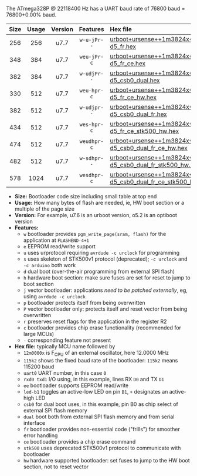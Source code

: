 The ATmega328P @ 22118400 Hz has a UART baud rate of 76800 baud = 76800+0.00% baud.

|Size|Usage|Version|Features|Hex file|
|:-:|:-:|:-:|:-:|:--|
|256|256|u7.7|`w-u-jPr--`|[urboot+ursense++1m3824x++++4k8_uart0_rxd0_txd1_led-d5_fr.hex](https://raw.githubusercontent.com/stefanrueger/urboot.hex/main/boards/ursense/external_oscillator/fcpu++1m3824_Hz/br++++4k8_bps/urboot+ursense++1m3824x++++4k8_uart0_rxd0_txd1_led-d5_fr.hex)|
|348|384|u7.7|`weu-jPr-c`|[urboot+ursense++1m3824x++++4k8_uart0_rxd0_txd1_ee_led-d5_fr_ce.hex](https://raw.githubusercontent.com/stefanrueger/urboot.hex/main/boards/ursense/external_oscillator/fcpu++1m3824_Hz/br++++4k8_bps/urboot+ursense++1m3824x++++4k8_uart0_rxd0_txd1_ee_led-d5_fr_ce.hex)|
|382|384|u7.7|`w-udjPr--`|[urboot+ursense++1m3824x++++4k8_uart0_rxd0_txd1_led-d5_csb0_dual.hex](https://raw.githubusercontent.com/stefanrueger/urboot.hex/main/boards/ursense/external_oscillator/fcpu++1m3824_Hz/br++++4k8_bps/urboot+ursense++1m3824x++++4k8_uart0_rxd0_txd1_led-d5_csb0_dual.hex)|
|330|512|u7.7|`weu-hpr-c`|[urboot+ursense++1m3824x++++4k8_uart0_rxd0_txd1_ee_led-d5_fr_ce_hw.hex](https://raw.githubusercontent.com/stefanrueger/urboot.hex/main/boards/ursense/external_oscillator/fcpu++1m3824_Hz/br++++4k8_bps/urboot+ursense++1m3824x++++4k8_uart0_rxd0_txd1_ee_led-d5_fr_ce_hw.hex)|
|382|512|u7.7|`w-udjpr--`|[urboot+ursense++1m3824x++++4k8_uart0_rxd0_txd1_led-d5_csb0_dual_fr.hex](https://raw.githubusercontent.com/stefanrueger/urboot.hex/main/boards/ursense/external_oscillator/fcpu++1m3824_Hz/br++++4k8_bps/urboot+ursense++1m3824x++++4k8_uart0_rxd0_txd1_led-d5_csb0_dual_fr.hex)|
|434|512|u7.7|`wes-hpr-c`|[urboot+ursense++1m3824x++++4k8_uart0_rxd0_txd1_ee_led-d5_fr_ce_stk500_hw.hex](https://raw.githubusercontent.com/stefanrueger/urboot.hex/main/boards/ursense/external_oscillator/fcpu++1m3824_Hz/br++++4k8_bps/urboot+ursense++1m3824x++++4k8_uart0_rxd0_txd1_ee_led-d5_fr_ce_stk500_hw.hex)|
|474|512|u7.7|`weudhpr-c`|[urboot+ursense++1m3824x++++4k8_uart0_rxd0_txd1_ee_led-d5_csb0_dual_fr_ce_hw.hex](https://raw.githubusercontent.com/stefanrueger/urboot.hex/main/boards/ursense/external_oscillator/fcpu++1m3824_Hz/br++++4k8_bps/urboot+ursense++1m3824x++++4k8_uart0_rxd0_txd1_ee_led-d5_csb0_dual_fr_ce_hw.hex)|
|482|512|u7.7|`w-sdhpr--`|[urboot+ursense++1m3824x++++4k8_uart0_rxd0_txd1_led-d5_csb0_dual_fr_stk500_hw.hex](https://raw.githubusercontent.com/stefanrueger/urboot.hex/main/boards/ursense/external_oscillator/fcpu++1m3824_Hz/br++++4k8_bps/urboot+ursense++1m3824x++++4k8_uart0_rxd0_txd1_led-d5_csb0_dual_fr_stk500_hw.hex)|
|578|1024|u7.7|`wesdhpr-c`|[urboot+ursense++1m3824x++++4k8_uart0_rxd0_txd1_ee_led-d5_csb0_dual_fr_ce_stk500_hw.hex](https://raw.githubusercontent.com/stefanrueger/urboot.hex/main/boards/ursense/external_oscillator/fcpu++1m3824_Hz/br++++4k8_bps/urboot+ursense++1m3824x++++4k8_uart0_rxd0_txd1_ee_led-d5_csb0_dual_fr_ce_stk500_hw.hex)|

- **Size:** Bootloader code size including small table at top end
- **Usage:** How many bytes of flash are needed, ie, HW boot section or a multiple of the page size
- **Version:** For example, u7.6 is an urboot version, o5.2 is an optiboot version
- **Features:**
  + `w` bootloader provides `pgm_write_page(sram, flash)` for the application at `FLASHEND-4+1`
  + `e` EEPROM read/write support
  + `u` uses urprotocol requiring `avrdude -c urclock` for programming
  + `s` uses skeleton of STK500v1 protocol (deprecated); `-c urclock` and `-c arduino` both work
  + `d` dual boot (over-the-air programming from external SPI flash)
  + `h` hardware boot section: make sure fuses are set for reset to jump to boot section
  + `j` vector bootloader: applications *need to be patched externally*, eg, using `avrdude -c urclock`
  + `p` bootloader protects itself from being overwritten
  + `P` vector bootloader only: protects itself and reset vector from being overwritten
  + `r` preserves reset flags for the application in the register R2
  + `c` bootloader provides chip erase functionality (recommended for large MCUs)
  + `-` corresponding feature not present
- **Hex file:** typically MCU name followed by
  + `12m0000x` is F<sub>CPU</sub> of an external oscillator, here 12.0000 MHz
  + `115k2` shows the fixed baud rate of the bootloader: `115k2` means 115200 baud
  + `uart0` UART number, in this case `0`
  + `rxd0 txd1` I/O using, in this example, lines RX `D0` and TX `D1`
  + `ee` bootloader supports EEPROM read/write
  + `led-b1` toggles an active-low LED on pin `B1`, `+` designates an active-high LED
  + `csb0` for dual boot uses, in this example, pin B0 as chip select of external SPI flash memory
  + `dual` boot both from external SPI flash memory and from serial interface
  + `fr` bootloader provides non-essential code ("frills") for smoother error handling
  + `ce` bootloader provides a chip erase command
  + `stk500` uses deprecated STK500v1 protocol to communicate with bootloader
  + `hw` hardware supported bootloader: set fuses to jump to the HW boot section, not to reset vector
